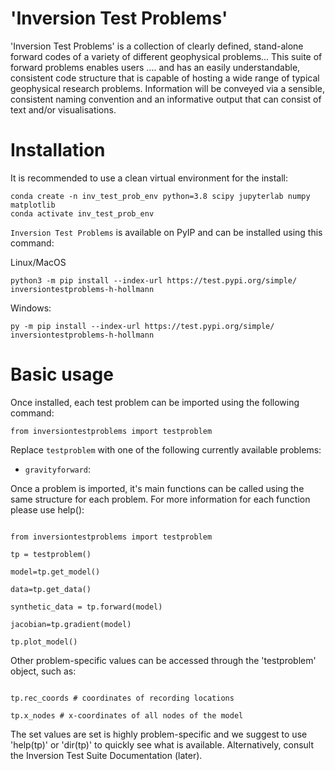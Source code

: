 # 'Inversion Test Problems'


'Inversion Test Problems' is a collection of clearly defined, stand-alone forward codes of a variety of different geophysical problems... This suite of forward problems enables users .... and has an easily understandable, consistent code structure that is capable of hosting a wide range of typical geophysical research problems. Information will be conveyed via a sensible, consistent naming convention and an informative output that can consist of text and/or visualisations.


# Installation

It is recommended to use a clean virtual environment for the install:

```console
conda create -n inv_test_prob_env python=3.8 scipy jupyterlab numpy matplotlib
conda activate inv_test_prob_env
```

`Inversion Test Problems` is available on PyIP and can be installed using this command:

Linux/MacOS
```console
python3 -m pip install --index-url https://test.pypi.org/simple/ inversiontestproblems-h-hollmann
```

Windows:
```console
py -m pip install --index-url https://test.pypi.org/simple/ inversiontestproblems-h-hollmann
```

# Basic usage

Once installed, each test problem can be imported using the following command:

```console
from inversiontestproblems import testproblem
```

Replace ``testproblem`` with one of the following currently available problems:

- ``gravityforward``:

Once a problem is imported, it's main functions can be called using the same structure for each problem. For more information for each function please use help():

```console

from inversiontestproblems import testproblem

tp = testproblem()

model=tp.get_model()

data=tp.get_data()

synthetic_data = tp.forward(model)

jacobian=tp.gradient(model)

tp.plot_model()

```

Other problem-specific values can be accessed through the 'testproblem' object, such as:

```console

tp.rec_coords # coordinates of recording locations

tp.x_nodes # x-coordinates of all nodes of the model

```

The set values are set is highly problem-specific and we suggest to use 'help(tp)' or 'dir(tp)' to quickly see what is available. Alternatively, consult the Inversion Test Suite Documentation (later).

